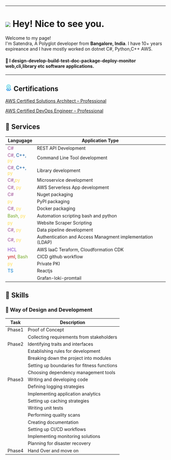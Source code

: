 

------------
<h1><img src="https://emojis.slackmojis.com/emojis/images/1531849430/4246/blob-sunglasses.gif?1531849430" width="30"/> Hey! Nice to see you.</h1>


<p>Welcome to my page! </br> I'm Satendra, A Polyglot developer from <b>Bangalore, India</b>. I have 10+ years expireance and I have mostly worked on dotnet C#, Python,C++ AWS. 

#### :eyes: I design-develop-build-test-doc-package-deploy-monitor web,cli,library etc software applications.

  
------------
## <img src="icons/certificate.png" height="21"/>  Certifications
[AWS Certified Solutions Architect – Professional](https://www.credly.com/badges/2bbcc05f-4045-4ee7-87d3-b8c06dfb26d8/public_url)

[AWS Certified DevOps Engineer – Professional](https://www.credly.com/badges/ea4fb840-e0c6-43a9-9565-f80ee2eefe42/public_url)

## :space_invader: Services 

<!--
<style>
.pie-mermaid {
    max-width:  30%;
    height: auto;
}

.pie-mermaid svg {
    max-width: 30%;
    height: auto;
}
.horizontal-container {
    display: flex;
    flex-wrap: wrap;
    gap: 30px; 
 /* Adjust the gap between the divs as needed */
}
.vertical-container {
    display: flex;
    flex-direction: column;
    gap: 20px; /* Adjust the gap between the divs as needed */
}
</style>
<div class="horizontal-container">
<div class="vertical-container">
    <span style="color:#ffde57">Python</span> 
    <span style="color:#9b4993">C#</span>  
    <span style="color:#00549D">C++</span>  
    <span style="color:#72a824">Bash</span> 

</div>
<div class="mermaid pie-mermaid">
%%{init: {'theme': 'base', 'themeVariables': { 'pie1': '#9b4993', 'pie2': '#ffffff', 'pie3': '#ffde57', 'pie4': '#00549D', 'pie5': '#72a824'}}}%%

pie title Relative Self Confidence
    "C#" : 40
    "Other": 20
    "Python" : 15
    "C++" : 15
    "Bash": 10
</div>
</div>
-->
|Langugage           | Application Type  |
|--------------------|-------------------|
|<span style="color:#9b4993">C#</span> | REST API Development 
|<span style="color:#9b4993">C#, </span> <span style="color:#00549D">C++, </span> <span style="color:#ffde57">py</span> | Command Line Tool development |
|<span style="color:#9b4993">C#, </span> <span style="color:#00549D">C++, </span><span style="color:#ffde57">py</span> | Library development |
|<span style="color:#9b4993">C#,</span><span style="color:#ffde57">py</span> | Microservice development |
|<span style="color:#9b4993">C#, </span><span style="color:#ffde57">py</span>| AWS Serverless App development |
|<span style="color:#9b4993">C#</span> |Nuget packaging |
|<span style="color:#ffde57">py</span> | PyPI packaging |
|<span style="color:#9b4993">C#, </span><span style="color:#ffde57">py</span>| Docker packaging |
|<span style="color:#72a824">Bash, </span><span style="color:#ffde57">py</span> | Automation scripting bash and python |
|<span style="color:#ffde57">py</span> | Website Scraper Scripting |
|<span style="color:#9b4993">C#, </span><span style="color:#ffde57">py</span> | Data pipeline development
|<span style="color:#9b4993">C#, </span><span style="color:#ffde57">py</span>|Authentication and Access Managment implementation (LDAP) |
|<span style='color:#8040C9'>HCL</span>| AWS IaaC Teraform, Cloudformation CDK |
|<span style='color:#BE0000'>yml, </span><span style="color:#72a824">Bash</span>|CICD github workflow
|<span style='color:#ffde57'>py</span>|Private PKI |
|<span style="color:#007acc">TS</span>| Reactjs
||Grafan-loki-promtail

## :crown: Skills 
### :telescope: Way of Design and Development

| Task                          | Description |
|-------------------------------|-------------|
| Phase1 | Proof of Concept |
|  | Collecting requirements from stakeholders |
| Phase2 | Identifying traits and interfaces |
|  | Establishing rules for development |
|  | Breaking down the project into modules |
|  | Setting up boundaries for fitness functions |
|  | Choosing dependency management tools |
| Phase3 | Writing and developing code |
|  | Defining logging strategies |
|  | Implementing application analytics |
|  | Setting up caching strategies |
|  | Writing unit tests |
|  | Performing quality scans |
|  | Creating documentation |
|  | Setting up CI/CD workflows |
|  | Implementing monitoring solutions |
|  | Planning for disaster recovery |
| Phase4 | Hand Over and move on